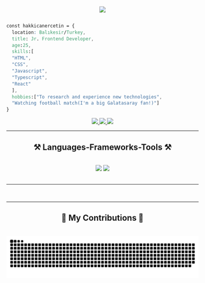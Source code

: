 <h1 align="center">
    <img src="https://readme-typing-svg.herokuapp.com/?font=Righteous&size=35&center=true&vCenter=true&width=500&height=70&duration=4000&lines=Hi+There!+👋;+I'm+Hakkıcan+Erçetin!;" />
</h1>

```css
const hakkicanercetin = { 
  location: Balıkesir/Turkey,
  title: Jr. Frontend Developer,
  age:25,
  skills:[
  "HTML",
  "CSS",
  "Javascript",
  "Typescript",
  "React"
  ],
  hobbies:["To research and experience new technologies",
  "Watching football match(I'm a big Galatasaray fan!)"]
}
```
<div align="center"> 
  <a href="mailto:hakkicanercetin@gmail.com">
    <img src="https://img.shields.io/badge/Gmail-333333?style=for-the-badge&logo=gmail&logoColor=red" />
  </a>
  <a href="https://linkedin.com/in/hakkicanercetin" target="_blank">
    <img src="https://img.shields.io/badge/LinkedIn-0077B5?style=for-the-badge&logo=linkedin&logoColor=white" target="_blank" />
  </a>
  <a href="https://github.com/hakkicanercetin" target="_blank">
     <img src="https://img.shields.io/badge/Portfolio-FF5722?style=for-the-badge&logo=todoist&logoColor=white" target="_blank" />
  </a>
</div>

<hr/>
 
<h2 align="center">⚒️ Languages-Frameworks-Tools ⚒️</h2>
<br/>
<div align="center">
    <img src="https://skillicons.dev/icons?i=html,css,sass,bootstrap,javascript,typescript" />
    <img src="https://skillicons.dev/icons?i=react,tailwind,cpp,cs,python,java,figma,xd" /><br>
</div>

<br/>
<hr/>

<div align="center">
    <img src="https://github-readme-stats.vercel.app/api/top-langs/?username=hakkicanercetin&amp;theme=dark&amp;hide_border=false&amp;include_all_commits=false&amp;count_private=false&amp;layout=compact" alt="">
</div>

<hr/>

<div align="center">
  <h2>🐍 My Contributions 🐍</h2>
  <br>
  <img src="https://raw.githubusercontent.com/hakkicanercetin/hakkicanercetin/output/snake.svg" alt="Snake animation" />
  
  <br/><br/><br/>
</div>






